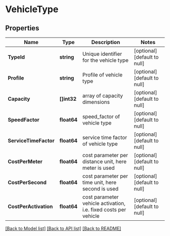 # VehicleType

## Properties
Name | Type | Description | Notes
------------ | ------------- | ------------- | -------------
**TypeId** | **string** | Unique identifier for the vehicle type | [optional] [default to null]
**Profile** | **string** | Profile of vehicle type | [optional] [default to null]
**Capacity** | **[]int32** | array of capacity dimensions | [optional] [default to null]
**SpeedFactor** | **float64** | speed_factor of vehicle type | [optional] [default to null]
**ServiceTimeFactor** | **float64** | service time factor of vehicle type | [optional] [default to null]
**CostPerMeter** | **float64** | cost parameter per distance unit, here meter is used | [optional] [default to null]
**CostPerSecond** | **float64** | cost parameter per time unit, here second is used | [optional] [default to null]
**CostPerActivation** | **float64** | cost parameter vehicle activation, i.e. fixed costs per vehicle | [optional] [default to null]

[[Back to Model list]](../README.md#documentation-for-models) [[Back to API list]](../README.md#documentation-for-api-endpoints) [[Back to README]](../README.md)



